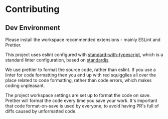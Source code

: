 # Contributing

## Dev Environment

Please install the workspace recommended extensions - mainly ESLint and Prettier.

This project uses eslint configured with [standard-with-typescript](https://github.com/standard/eslint-config-standard-with-typescript), which is a standard linter
configuration, based on [standardjs](https://standardjs.com).

We use prettier to format the source code, rather than eslint. If you use a linter for code formatting then
you end up with red squigglies all over the place related to code formatting, rather than code errors,
which makes coding unpleasant.

The project workspace settings are set up to format the code on save. Prettier will format the code
every time you save your work. It's important that code format-on-save is used by everyone, to avoid
having PR's full of diffs caused by unformatted code.
